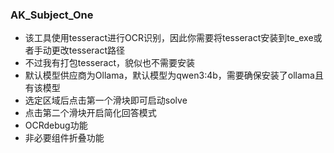 ### AK_Subject_One
- 该工具使用tesseract进行OCR识别，因此你需要将tesseract安装到te_exe或者手动更改tesseract路径
- 不过我有打包tesseract，貌似也不需要安装
- 默认模型供应商为Ollama，默认模型为qwen3:4b，需要确保安装了ollama且有该模型
- 选定区域后点击第一个滑块即可启动solve
- 点击第二个滑块开启简化回答模式
- OCRdebug功能
- 非必要组件折叠功能